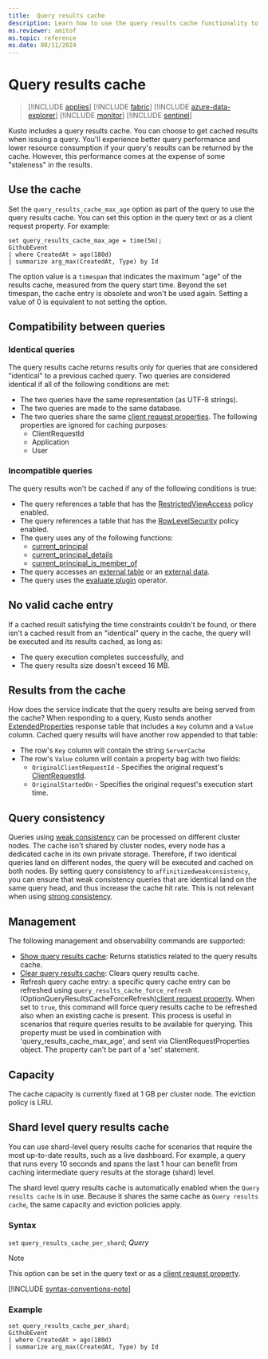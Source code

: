 ```yaml
---
title:  Query results cache
description: Learn how to use the query results cache functionality to get cached results.
ms.reviewer: amitof
ms.topic: reference
ms.date: 08/11/2024
---
```

# Query results cache

> [!INCLUDE [applies](../includes/applies-to-version/applies.md)] [!INCLUDE [fabric](../includes/applies-to-version/fabric.md)] [!INCLUDE [azure-data-explorer](../includes/applies-to-version/azure-data-explorer.md)] [!INCLUDE [monitor](../includes/applies-to-version/monitor.md)] [!INCLUDE [sentinel](../includes/applies-to-version/sentinel.md)]

Kusto includes a query results cache. You can choose to get cached results when issuing a query. You'll experience better query performance and lower resource consumption if your query's results can be returned by the cache. However, this performance comes at the expense of some "staleness" in the results.

## Use the cache

Set the `query_results_cache_max_age` option as part of the query to use the query results cache. You can set this option in the query text or as a client request property. For example:

```kusto
set query_results_cache_max_age = time(5m);
GithubEvent
| where CreatedAt > ago(180d)
| summarize arg_max(CreatedAt, Type) by Id
```

The option value is a `timespan` that indicates the maximum "age" of the results cache, measured from the query start time. Beyond the set timespan, the cache entry is obsolete and won't be used again. Setting a value of 0 is equivalent to not setting the option.

## Compatibility between queries

### Identical queries

The query results cache returns results only for queries that are considered "identical" to a previous cached query. Two queries are considered identical if all of the following conditions are met:

* The two queries have the same representation (as UTF-8 strings).
* The two queries are made to the same database.
* The two queries share the same [client request properties](../api/netfx/client-request-properties.md). The following properties are ignored for caching purposes:
  * ClientRequestId
  * Application
  * User

### Incompatible queries

The query results won't be cached if any of the following conditions is true:

* The query references a table that has the [RestrictedViewAccess](../management/restricted-view-access-policy.md) policy enabled.
* The query references a table that has the [RowLevelSecurity](../management/row-level-security-policy.md) policy enabled.
* The query uses any of the following functions:
  * [current_principal](current-principal-function.md)
  * [current_principal_details](current-principal-details-function.md)
  * [current_principal_is_member_of](current-principal-is-member-of-function.md)
* The query accesses an [external table](schema-entities/external-tables.md) or an [external data](externaldata-operator.md).
* The query uses the [evaluate plugin](evaluate-operator.md) operator.

## No valid cache entry

If a cached result satisfying the time constraints couldn't be found, or there isn't a cached result from an "identical" query in the cache, the query will be executed and its results cached, as long as:

* The query execution completes successfully, and
* The query results size doesn't exceed 16 MB.

## Results from the cache

How does the service indicate that the query results are being served from the cache?
When responding to a query, Kusto sends another [ExtendedProperties](../api/rest/response.md) response table that includes a `Key` column and a `Value` column.
Cached query results will have another row appended to that table:

* The row's `Key` column will contain the string `ServerCache`
* The row's `Value` column will contain a property bag with two fields:
  * `OriginalClientRequestId` - Specifies the original request's [ClientRequestId](../api/netfx/client-request-properties.md#named-properties).
  * `OriginalStartedOn` - Specifies the original request's execution start time.

## Query consistency

Queries using [weak consistency](../concepts/query-consistency.md) can be processed on different cluster nodes. The cache isn't shared by cluster nodes, every node has a dedicated cache in its own private storage. Therefore, if two identical queries land on different nodes, the query will be executed and cached on both nodes. By setting query consistency to `affinitizedweakconsistency`, you can ensure that weak consistency queries that are identical land on the same query head, and thus increase the cache hit rate. This is not relevant when using [strong consistency](../concepts/query-consistency.md).

## Management

The following management and observability commands are supported:

* [Show query results cache](../management/show-query-results-cache-command.md): Returns statistics related to the query results cache.
* [Clear query results cache](../management/clear-query-results-cache-command.md): Clears query results cache.
* Refresh query cache entry: a specific query cache entry can be refreshed using `query_results_cache_force_refresh` (OptionQueryResultsCacheForceRefresh)[client request property](../api/rest/request-properties.md). When set to `true`, this command will force query results cache to be refreshed also when an existing cache is present. This process is useful in scenarios that require queries results to be available for querying. This property must be used in combination with 'query_results_cache_max_age', and sent via ClientRequestProperties object. The property can't be part of a 'set' statement.

## Capacity

The cache capacity is currently fixed at 1 GB per cluster node.
The eviction policy is LRU.

## Shard level query results cache

You can use shard-level query results cache for scenarios that require the most up-to-date results, such as a live dashboard.
For example, a query that runs every 10 seconds and spans the last 1 hour can benefit from caching intermediate query results at the storage (shard) level.

The shard level query results cache is automatically enabled when the `Query results cache` is in use. Because it shares the same cache as `Query results cache`, the same capacity and eviction policies apply.

### Syntax

`set` `query_results_cache_per_shard`; *Query*

> [!NOTE]
> This option can be set in the query text or as a [client request property](../api/rest/request-properties.md).

[!INCLUDE [syntax-conventions-note](../includes/syntax-conventions-note.md)]

### Example

```kusto
set query_results_cache_per_shard;
GithubEvent
| where CreatedAt > ago(180d)
| summarize arg_max(CreatedAt, Type) by Id
```
